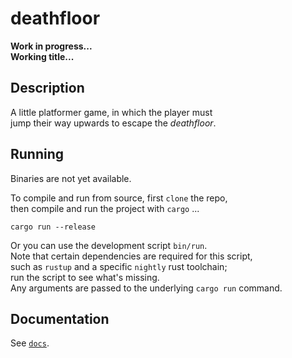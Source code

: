 # deathfloor
__Work in progress...__  
__Working title...__

## Description
A little platformer game, in which the player must  
jump their way upwards to escape the _deathfloor_.

## Running
Binaries are not yet available.

To compile and run from source, first `clone` the repo,  
then compile and run the project with `cargo` ...
```
cargo run --release
```
Or you can use the development script `bin/run`.  
Note that certain dependencies are required for this script,  
such as `rustup` and a specific `nightly` rust toolchain;  
run the script to see what's missing.  
Any arguments are passed to the underlying `cargo run` command.

## Documentation
See [`docs`][docs].

[docs]: ./docs
